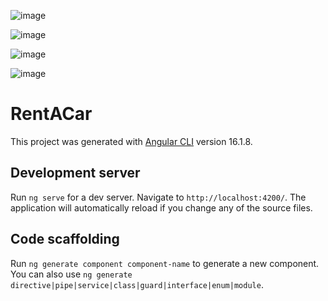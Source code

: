 
![image](https://github.com/yusuffenes/RentACar-Frontend/assets/66623374/3590a7dc-b4a1-45e5-a20f-1c4e5a770f09)

![image](https://github.com/yusuffenes/RentACar-Frontend/assets/66623374/ffcde7d1-c1df-477f-8744-8ef120e06026)

![image](https://github.com/yusuffenes/RentACar-Frontend/assets/66623374/8a5e9a04-1637-45b8-bfa2-14e1b661004f)

![image](https://github.com/yusuffenes/RentACar-Frontend/assets/66623374/22ca2f67-84c2-4835-94cf-c1e4c8c69d64)

# RentACar

This project was generated with [Angular CLI](https://github.com/angular/angular-cli) version 16.1.8.

## Development server

Run `ng serve` for a dev server. Navigate to `http://localhost:4200/`. The application will automatically reload if you change any of the source files.

## Code scaffolding

Run `ng generate component component-name` to generate a new component. You can also use `ng generate directive|pipe|service|class|guard|interface|enum|module`.

